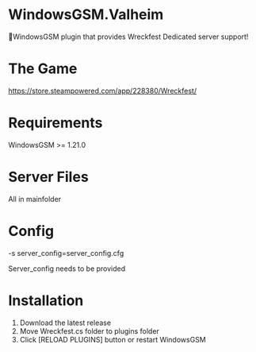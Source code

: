 # WindowsGSM.Valheim
🧩WindowsGSM plugin that provides Wreckfest Dedicated server support!

# The Game
https://store.steampowered.com/app/228380/Wreckfest/

# Requirements
WindowsGSM >= 1.21.0

# Server Files
All in mainfolder 

# Config

-s server_config=server_config.cfg

Server_config needs to be provided


# Installation
  1. Download the latest release
  2. Move Wreckfest.cs folder to plugins folder
  3. Click [RELOAD PLUGINS] button or restart WindowsGSM


